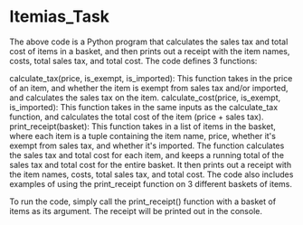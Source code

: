 # Itemias_Task
The above code is a Python program that calculates the sales tax and total cost of items in a basket, and then prints out a receipt with the item names, costs, total sales tax, and total cost.
The code defines 3 functions:

calculate_tax(price, is_exempt, is_imported): This function takes in the price of an item, and whether the item is exempt from sales tax and/or imported, and calculates the sales tax on the item.
calculate_cost(price, is_exempt, is_imported): This function takes in the same inputs as the calculate_tax function, and calculates the total cost of the item (price + sales tax).
print_receipt(basket): This function takes in a list of items in the basket, where each item is a tuple containing the item name, price, whether it's exempt from sales tax, and whether it's imported. The function calculates the sales tax and total cost for each item, and keeps a running total of the sales tax and total cost for the entire basket. It then prints out a receipt with the item names, costs, total sales tax, and total cost.
The code also includes examples of using the print_receipt function on 3 different baskets of items.

To run the code, simply call the print_receipt() function with a basket of items as its argument. The receipt will be printed out in the console.
